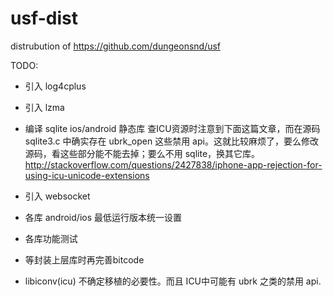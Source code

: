 # usf-dist
distrubution of  https://github.com/dungeonsnd/usf

TODO:

* 引入 log4cplus 

* 引入 lzma 

* 编译 sqlite ios/android 静态库
查ICU资源时注意到下面这篇文章，而在源码 sqlite3.c 中确实存在 ubrk_open 这些禁用 api。这就比较麻烦了，要么修改源码，看这些部分能不能去掉；要么不用 sqlite，换其它库。
http://stackoverflow.com/questions/2427838/iphone-app-rejection-for-using-icu-unicode-extensions


* 引入 websocket

* 各库 android/ios 最低运行版本统一设置

* 各库功能测试

* 等封装上层库时再完善bitcode 

* libiconv(icu) 不确定移植的必要性。而且 ICU中可能有 ubrk 之类的禁用 api.
